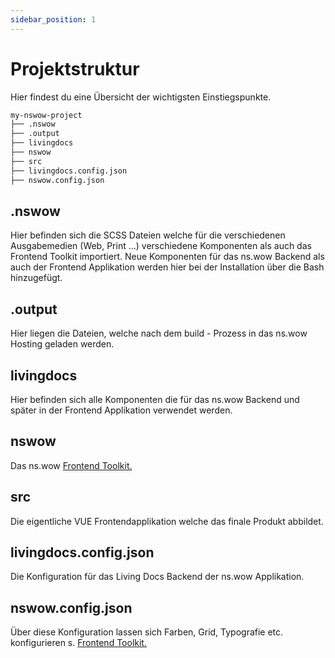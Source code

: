 ```yaml
---
sidebar_position: 1
---
```


# Projektstruktur

Hier findest du eine Übersicht der wichtigsten Einstiegspunkte.

```bash
my-nswow-project
├── .nswow
├── .output
├── livingdocs
├── nswow
├── src
├── livingdocs.config.json
├── nswow.config.json
```

## .nswow

Hier befinden sich die SCSS Dateien welche für die verschiedenen Ausgabemedien (Web, Print ...) verschiedene Komponenten als auch das Frontend Toolkit importiert.
Neue Komponenten für das ns.wow Backend als auch der Frontend Applikation werden hier bei der Installation über die Bash hinzugefügt.

## .output

Hier liegen die Dateien, welche nach dem build - Prozess in das ns.wow Hosting geladen werden.

## livingdocs

Hier befinden sich alle Komponenten die für das ns.wow Backend und später in der Frontend Applikation verwendet werden.

## nswow

Das ns.wow [Frontend Toolkit.](./../beaver/beaver-config)

## src

Die eigentliche VUE Frontendapplikation welche das finale Produkt abbildet.

## livingdocs.config.json

Die Konfiguration für das Living Docs Backend der ns.wow Applikation.

## nswow.config.json

Über diese Konfiguration lassen sich Farben, Grid, Typografie etc. konfigurieren s. [Frontend Toolkit.](./../beaver/beaver-config)